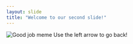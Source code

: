 ```yaml
---
layout: slide
title: "Welcome to our second slide!"
---
```

![Good job meme](https://cdn.broadbandsearch.net/blog/most-popular-internet-memes-in-history/success-baby-spaghetti.jpg)
Use the left arrow to go back!
